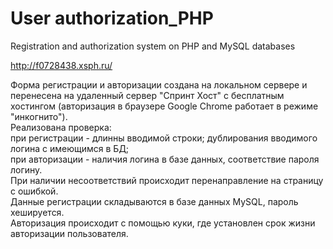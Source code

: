 # User authorization_PHP
Registration and authorization system on PHP and MySQL databases

http://f0728438.xsph.ru/

Форма регистрации и авторизации создана на локальном сервере и перенесена на удаленный сервер "Спринт Хост" с  бесплатным хостингом (авторизация в браузере Google Chrome работает в режиме "инкогнито").  
 Реализована проверка:  
при регистрации - длинны вводимой строки; дублирования вводимого логина с имеющимся в БД;   
при авторизации - наличия логина в базе данных, соответствие пароля логину.        
При наличии несоответствий происходит перенаправление на страницу с ошибкой.  
Данные регистрации складываются в базе данных MySQL, пароль хешируется.    
Авторизация происходит с помощью куки, где установлен срок жизни авторизации пользователя.     
